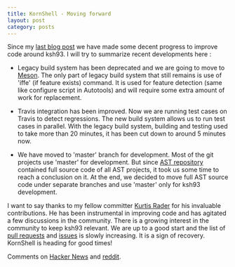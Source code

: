 ```yaml
---
title: KornShell - Moving forward
layout: post
category: posts
---
```


Since my [last blog post][korn-shell-not-dead] we have made some decent progress to improve code around ksh93. I will try to summarize recent developments here :

* Legacy build system has been deprecated and we are going to move to [Meson][meson-home]. The only part of legacy build system that still remains is use of 'iffe' (if feature exists) command. It is used for feature detection (same like configure script in Autotools) and will require some extra amount of work for replacement.

* Travis integration has been improved. Now we are running test cases on Travis to detect regressions. The new build system allows us to run test cases in parallel. With the legacy build system, building and testing used to take more than 20 minutes, it has been cut down to around 5 minutes now.

* We have moved to 'master' branch for development. Most of the git projects use 'master' for development. But since [AST repository][ast-repository] contained full source code of all AST projects, it took us some time to reach a conclusion on it. At the end, we decided to move full AST source code under separate branches and use 'master' only for ksh93 development.


I want to say thanks to  my fellow committer [Kurtis Rader][kurtis-github] for his invaluable contributions. He has been instrumental in improving code and has agitated a few discussions in the community. There is a growing interest in the community to keep ksh93 relevant. We are up to a good start and the list of [pull requests][github-ast-pull-requests] and [issues][github-ast-issues] is slowly increasing.  It is a sign of recovery. KornShell is heading for good times!

Comments on [Hacker News][hacker-news] and [reddit][reddit].

[korn-shell-not-dead]: http://situ.im/posts/korn-shell-not-dead
[meson-home]: http://mesonbuild.com/
[ast-repository]: https://github.com/att/ast
[kurtis-github]: https://github.com/krader1961
[github-ast-pull-requests]: https://github.com/att/ast/pulls
[github-ast-issues]: https://github.com/att/ast/issues
[hacker-news]: https://news.ycombinator.com/item?id=15862844
[reddit]: https://www.reddit.com/r/unix/comments/7hzhna/kornshell_moving_forward/
